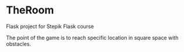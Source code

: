 # TheRoom
Flask project for Stepik Flask course

The point of the game is to reach specific location in square space with obstacles.
